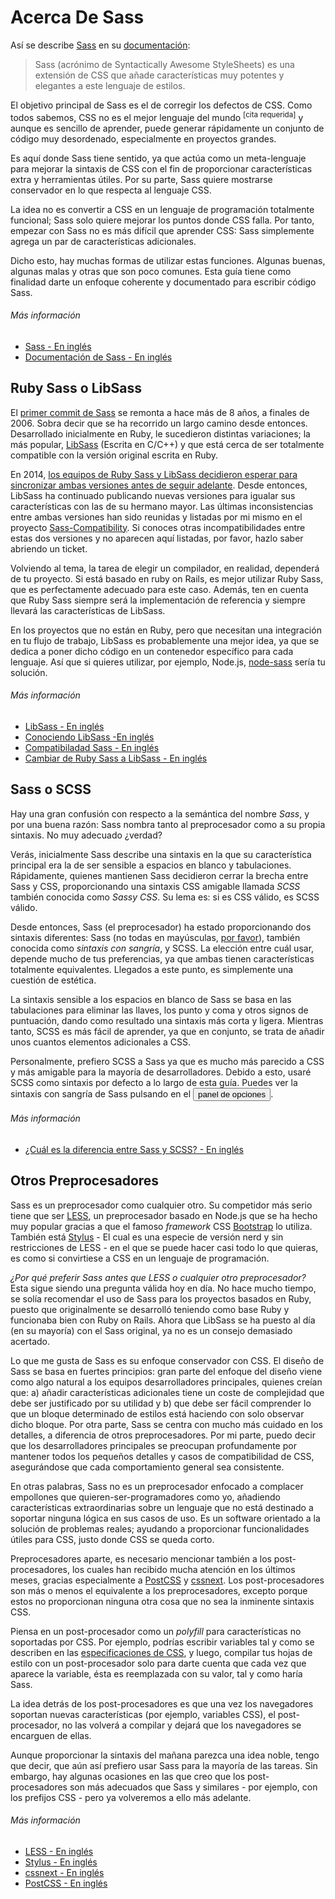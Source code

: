 
# Acerca De Sass

Así se describe [Sass](http://sass-lang.com) en su [documentación](http://sass-lang.com/documentation/file.SASS_REFERENCE.html):

> Sass (acrónimo de Syntactically Awesome StyleSheets) es una extensión de CSS que añade características muy potentes y elegantes a este lenguaje de estilos.

El objetivo principal de Sass es el de corregir los defectos de CSS. Como todos sabemos, CSS no es el mejor lenguaje del mundo <sup>[cita requerida]</sup> y aunque es sencillo de aprender, puede generar rápidamente un conjunto de código muy desordenado, especialmente en proyectos grandes.

Es aquí donde Sass tiene sentido, ya que actúa como un meta-lenguaje para mejorar la sintaxis de CSS con el fin de proporcionar características extra y herramientas útiles. Por su parte, Sass quiere mostrarse conservador en lo que respecta al lenguaje CSS.

La idea no es convertir a CSS en un lenguaje de programación totalmente funcional; Sass solo quiere mejorar los puntos donde CSS falla. Por tanto, empezar con Sass no es más difícil que aprender CSS: Sass simplemente agrega un par de características adicionales.

Dicho esto, hay muchas formas de utilizar estas funciones. Algunas buenas, algunas malas y otras que son poco comunes. Esta guía tiene como finalidad darte un enfoque coherente y documentado para escribir código Sass.

###### Más información

* [Sass - En inglés](http://sass-lang.com)
* [Documentación de Sass - En inglés](http://sass-lang.com/documentation/file.SASS_REFERENCE.html)

## Ruby Sass o LibSass

El [primer commit de Sass](https://github.com/hcatlin/sass/commit/fa5048ba405619273e474a50400c7243fbff54fe) se remonta a hace más de 8 años, a finales de 2006. Sobra decir que se ha recorrido un largo camino desde entonces. Desarrollado inicialmente en Ruby, le sucedieron distintas variaciones; la más popular, [LibSass](https://github.com/sass/libsass) (Escrita en C/C++) y que está cerca de ser totalmente compatible con la versión original escrita en Ruby.

En 2014, [los equipos de Ruby Sass y LibSass decidieron esperar para sincronizar ambas versiones antes de seguir adelante](https://github.com/sass/libsass/wiki/The-LibSass-Compatibility-Plan). Desde entonces, LibSass ha continuado publicando nuevas versiones para igualar sus características con las de su hermano mayor. Las últimas inconsistencias entre ambas versiones han sido reunidas y listadas por mi mismo en el proyecto [Sass-Compatibility](http://sass-compatibility.github.io). Si conoces otras incompatibilidades entre estas dos versiones y no aparecen aquí listadas, por favor, hazlo saber abriendo un ticket.

Volviendo al tema, la tarea de elegir un compilador, en realidad, dependerá de tu proyecto. Si está basado en ruby on Rails, es mejor utilizar Ruby Sass, que es perfectamente adecuado para este caso. Además, ten en cuenta que Ruby Sass siempre será la implementación de referencia y siempre llevará las características de LibSass.

En los proyectos que no están en Ruby, pero que necesitan una integración en tu flujo de trabajo, LibSass es probablemente una mejor idea, ya que se dedica a poner dicho código en un contenedor específico para cada lenguaje. Así que si quieres utilizar, por ejemplo, Node.js,  [node-sass](https://github.com/sass/node-sass) sería tu solución.

###### Más información

* [LibSass - En inglés](https://github.com/sass/libsass)
* [Conociendo LibSass -En inglés](http://webdesign.tutsplus.com/articles/getting-to-know-libsass--cms-23114)
* [Compatibiladad Sass - En inglés](http://sass-compatibility.github.io)
* [Cambiar de Ruby Sass a LibSass - En inglés](http://www.sitepoint.com/switching-ruby-sass-libsass/)

## Sass o SCSS

Hay una gran confusión con respecto a la semántica del nombre *Sass*, y por una buena razón: Sass nombra tanto al preprocesador como a su propia sintaxis. No muy adecuado ¿verdad?

Verás, inicialmente Sass describe una sintaxis en la que su característica principal era la de ser sensible a espacios en blanco y tabulaciones. Rápidamente, quienes mantienen Sass decidieron cerrar la brecha entre Sass y CSS, proporcionando una sintaxis CSS amigable llamada *SCSS* también conocida como *Sassy CSS*. Su lema es: si es CSS válido, es SCSS válido.

Desde entonces, Sass (el preprocesador) ha estado proporcionando dos sintaxis diferentes: Sass (no todas en mayúsculas, [por favor](http://sassnotsass.com)), también conocida como *sintaxis con sangría*, y SCSS. La elección entre cuál usar, depende mucho de tus preferencias, ya que ambas tienen características totalmente equivalentes. Llegados a este punto, es simplemente una cuestión de estética.

La sintaxis sensible a los espacios en blanco de Sass se basa en las tabulaciones para eliminar las llaves, los punto y coma y otros signos de puntuación, dando como resultado una sintaxis más corta y ligera. Mientras tanto, SCSS es más fácil de aprender, ya que en conjunto, se trata de añadir unos cuantos elementos adicionales a CSS.

<p>Personalmente, prefiero SCSS a Sass ya que es mucho más parecido a CSS y más amigable para la mayoría de desarrolladores. Debido a esto, usaré SCSS como sintaxis por defecto a lo largo de esta guía. Puedes ver la sintaxis con sangría de Sass pulsando en el <button type="button" data-modal-show="options-panel" class="link-like">panel de opciones</button>.</p>

###### Más información

* [¿Cuál es la diferencia entre Sass y SCSS? - En inglés](http://www.sitepoint.com/whats-difference-sass-scss/)

## Otros Preprocesadores

Sass es un preprocesador como cualquier otro. Su competidor más serio tiene que ser [LESS](http://lesscss.org/), un preprocesador basado en Node.js que se ha hecho muy popular gracias a que el famoso *framework* CSS [Bootstrap](http://getbootstrap.com/) lo utiliza. También está [Stylus](http://learnboost.github.io/stylus/) - El cual es una especie de versión nerd y sin restricciones de LESS - en el que se puede hacer casi todo lo que quieras, es como si convirtiese a CSS en un lenguaje de programación.

*¿Por qué preferir Sass antes que LESS o cualquier otro preprocesador?* Esta sigue siendo una pregunta válida hoy en día. No hace mucho tiempo, se solía recomendar el uso de Sass para los proyectos basados en Ruby, puesto que originalmente se desarrolló teniendo como base Ruby y funcionaba bien con Ruby on Rails. Ahora que LibSass se ha puesto al día (en su mayoría) con el Sass original, ya no es un consejo demasiado acertado.

Lo que me gusta de Sass es su enfoque conservador con CSS. El diseño de Sass se basa en fuertes principios: gran parte del enfoque del diseño viene como algo natural a los equipos desarrolladores principales, quienes creían que: a) añadir características adicionales tiene un coste de complejidad que debe ser justificado por su utilidad y b) que debe ser fácil comprender lo que un bloque determinado de estilos está haciendo con solo observar dicho bloque. Por otra parte, Sass se centra con mucho más cuidado en los detalles, a diferencia de otros preprocesadores. Por mi parte, puedo decir que los desarrolladores principales se preocupan profundamente por mantener todos los pequeños detalles y casos de compatibilidad de CSS, asegurándose que cada comportamiento general sea consistente.

En otras palabras, Sass no es un preprocesador enfocado a complacer empollones que quieren-ser-programadores como yo, añadiendo características extraordinarias sobre un lenguaje que no está destinado a soportar ninguna lógica en sus casos de uso. Es un software orientado a la solución de problemas reales; ayudando a proporcionar funcionalidades útiles para CSS, justo donde CSS se queda corto.

Preprocesadores aparte, es necesario mencionar también a los post-procesadores, los cuales han recibido mucha atención en los últimos meses, gracias especialmente a [PostCSS](https://github.com/postcss/postcss) y [cssnext](https://cssnext.github.io/). Los post-procesadores son más o menos el equivalente a los preprocesadores, excepto porque estos no proporcionan ninguna otra cosa que no sea la inminente sintaxis CSS.

Piensa en un post-procesador como un *polyfill* para características no soportadas por CSS. Por ejemplo, podrías escribir variables tal y como se describen en las [especificaciones de CSS](http://dev.w3.org/csswg/css-variables/), y luego, compilar tus hojas de estilo con un post-procesador solo para darte cuenta que cada vez que aparece la variable, ésta es reemplazada con su valor, tal y como haría Sass.

La idea detrás de los post-procesadores es que una vez los navegadores soportan nuevas características (por ejemplo, variables CSS), el post-procesador, no las volverá a compilar y dejará que los navegadores se encarguen de ellas.

Aunque proporcionar la sintaxis del mañana parezca una idea noble, tengo que decir, que aún así prefiero usar Sass para la mayoría de las tareas. Sin embargo, hay algunas ocasiones en las que creo que los post-procesadores son más adecuados que Sass y similares - por ejemplo, con los prefijos CSS - pero ya volveremos a ello más adelante.

###### Más información

* [LESS - En inglés](http://lesscss.org/)
* [Stylus - En inglés](http://learnboost.github.io/stylus/)
* [cssnext - En inglés](https://cssnext.github.io/)
* [PostCSS - En inglés](https://github.com/postcss/postcss)
